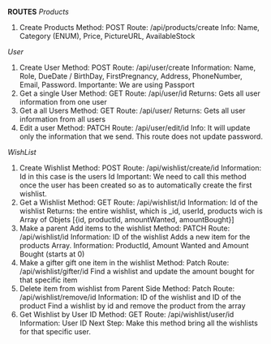 **ROUTES**
_Products_

1. Create Products
   Method: POST
   Route: /api/products/create
   Info: Name, Category (ENUM), Price, PictureURL, AvailableStock

_User_

1. Create User
   Method: POST
   Route: /api/user/create
   Information: Name, Role, DueDate / BirthDay, FirstPregnancy, Address, PhoneNumber, Email, Password.
   Importante: We are using Passport
2. Get a single User
   Method: GET
   Route: /api/user/id
   Returns: Gets all user information from one user
3. Get a all Users
   Method: GET
   Route: /api/user/
   Returns: Gets all user information from all users
4. Edit a user
   Method: PATCH
   Route: /api/user/edit/id
   Info: It will update only the information that we send. This route does not update password.

_WishList_

1. Create Wishlist
   Method: POST
   Route: /api/wishlist/create/id
   Information: Id in this case is the users Id
   Important: We need to call this method once the user has been created so as to automatically create the first wishlist.
2. Get a Wishlist
   Method: GET
   Route: /api/wishlist/id
   Information: Id of the wishlist
   Returns: the entire wishlist, which is \_id, userId, products wich is Array of Objets [{id, productId, amountWanted, amountBought}]
3. Make a parent Add items to the wishlist
   Method: PATCH
   Route: /api/wishlist/id
   Information: ID of the wishlist
   Adds a new item for the products Array.
   Information: ProductId, Amount Wanted and Amount Bought (starts at 0)
4. Make a gifter gift one item in the wishlist
   Method: Patch
   Route: /api/wishlist/gifter/id
   Find a wishlist and update the amount bought for that specific item
5. Delete item from wishlist from Parent Side
   Method: Patch
   Route: /api/wishlist/remove/id
   Information: ID of the wishlist and ID of the product
   Find a wishlist by id and remove the product from the array
6. Get Wishlist by User ID
   Method: GET
   Route: /api/wishlist/user/id
   Information: User ID
   Next Step: Make this method bring all the wishlists for that specific user.
